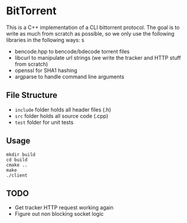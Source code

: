# BitTorrent

This is a C++ implementation of a CLI bittorrent protocol. The goal is to write as much from scratch as possible, so we only use the following libraries in the following ways: s

- bencode.hpp to bencode/bdecode torrent files 
- libcurl to manipulate url strings (we write the tracker and HTTP stuff from scratch)
- openssl for SHA1 hashing
- argparse to handle command line arguments

## File Structure
- ```include``` folder holds all header files (.h)
- ```src``` folder holds all source code (.cpp)
- ```test``` folder for unit tests

## Usage 
```
mkdir build 
cd build 
cmake ..  
make
./client
```

## TODO 
- Get tracker HTTP request working again 
- Figure out non blocking socket logic